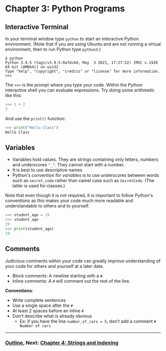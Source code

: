 # Chapter 3: Python Programs

## Interactive Terminal

In your terminal window type `python` to start an interactive Python environment.  (Note that if you are using Ubuntu and are not running a virtual environment, then to run Python type `python3`.)
```
$ python
Python 3.9.5 (tags/v3.9.5:0a7dcbd, May  3 2021, 17:27:52) [MSC v.1928 64 bit (AMD64)] on win32
Type "help", "copyright", "credits" or "license" for more information.
>>>
```
The `>>>` is the prompt where you type your code.  Within the Python interactive shell you can evaluate expressions.  Try doing some arithmetic like this:
```python
>>> 1 + 2
3
```
And use the `print()` function:
```python
>>> print("Hello Class")
Hello Class
```

## Variables

* Variables hold values.  They are strings containing only letters, numbers and underscores `"_"`.  They cannot start with a number. 
* It is best to use descriptive names
* Python's convention for *variables* is to use underscores between words such as `secret_code` rather than camel case such as `SecretCode`.  (The latter is used for classes.)

Note that even though it is not required, it is important to follow Python's conventions as this makes your code much more readable and understandable to others and to yourself.  
```python
>>> student_age = 19
>>> student_age
19
>>> print(student_age)
19
```

## Comments
Judicious comments within your code can greatly improve understanding of your code for others and yourself at a later date.
* Block comments: A newline starting with a `#`.  
* Inline comments: A `#` will comment out the rest of the line.

**Conventions**:
* Write complete sentences
* Use a single space after the `#`
* At least 2 spaces before an inline `#`
* Don't describe what is already obvious
  * Ex: if you have the line `number_of_cars = 5`, don't add a comment `# Number of cars`

___
### [Outline](README.md), Next: [Chapter 4: Strings and Indexing](Chapter_04_Strings_and_Indexing.md)

